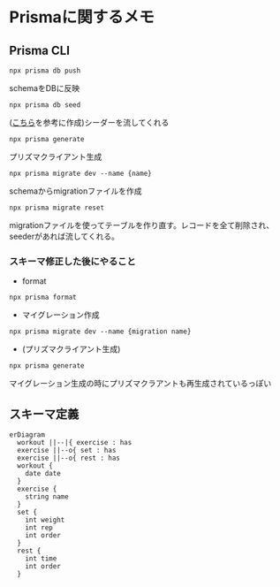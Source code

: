 # Prismaに関するメモ
## Prisma CLI
```
npx prisma db push
```
schemaをDBに反映

```
npx prisma db seed
```
([こちら](https://www.prisma.io/docs/orm/prisma-migrate/workflows/seeding)を参考に作成)シーダーを流してくれる

```
npx prisma generate
```
プリズマクライアント生成

```
npx prisma migrate dev --name {name}
```
schemaからmigrationファイルを作成

```
npx prisma migrate reset
```
migrationファイルを使ってテーブルを作り直す。レコードを全て削除され、seederがあれば流してくれる。

### スキーマ修正した後にやること

- format
```
npx prisma format
```

- マイグレーション作成
```
npx prisma migrate dev --name {migration name}
```


- (プリズマクライアント生成)
```
npx prisma generate
```
マイグレーション生成の時にプリズマクラアントも再生成されているっぽい

## スキーマ定義

```mermaid
erDiagram
  workout ||--|{ exercise : has
  exercise ||--o{ set : has
  exercise ||--o{ rest : has
  workout {
    date date
  }
  exercise {
    string name
  }
  set {
    int weight
    int rep
    int order
  }
  rest {
    int time
    int order
  }
```

